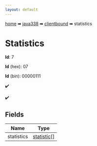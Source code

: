 ```yaml
---
layout: default
---
```


[home](/) ➡ [java338](/protocol/java338) ➡ [clientbound](/protocol/java338/clientbound) ➡ statistics

# Statistics

**Id**: 7

**Id** (hex): 07

**Id** (bin): 00000111

✔️

✔️

## Fields

Name | Type
---|---
statistics | [statistic](/protocol/java338/types/statistic)[]

